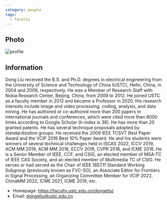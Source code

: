 ```yaml
---
category: people
tags:
  - faculty
---
```


## Photo
![profile](https://user-images.githubusercontent.com/116997215/200722753-6de58a2c-314a-497f-b9b8-a196698dd765.jpg)

## Information
Dong Liu received the B.S. and Ph.D. degrees in electrical engineering from the University of Science and Technology of China (USTC), Hefei, China, in 2004 and 2009, respectively. He was a Member of Research Staff with Nokia Research Center, Beijing, China, from 2009 to 2012. He joined USTC as a faculty member in 2012 and became a Professor in 2020.
His research interests include image and video processing, coding, analysis, and data mining. He has authored or co-authored more than 200 papers in international journals and conferences, which were cited more than 8000 times according to Google Scholar (h-index is 38). He has more than 20 granted patents. He has several technique proposals adopted by standardization groups. He received the 2009 IEEE TCSVT Best Paper Award and the VCIP 2016 Best 10% Paper Award. He and his students were winners of several technical challenges held in ISCAS 2022, ICCV 2019, ACM MM 2019, ACM MM 2018, ECCV 2018, CVPR 2018, and ICME 2016.
He is a Senior Member of IEEE, CCF, and CSIG, an elected member of MSA-TC of IEEE CAS Society, and an elected member of Multimedia TC of CSIG. He serves or had served as the Chair of IEEE 1857.11 Standard Working Subgroup (previously known as FVC-SG), an Associate Editor for Frontiers in Signal Processing, an Organizing Committee Member for VCIP 2022, ChinaMM 2022, ICME 2021, ICME 2019, etc.

- Homepage: <https://faculty.ustc.edu.cn/dongeliu/>
- Email: dongeliu@ustc.edu.cn
